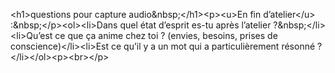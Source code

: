 &lt;h1&gt;questions pour capture audio&amp;nbsp;&lt;&#x2F;h1&gt;&lt;p&gt;&lt;u&gt;En fin d’atelier&lt;&#x2F;u&gt; :&amp;nbsp;&lt;&#x2F;p&gt;&lt;ol&gt;&lt;li&gt;Dans quel état d’esprit es-tu après l’atelier ?&amp;nbsp;&lt;&#x2F;li&gt;&lt;li&gt;Qu’est ce que ça anime chez toi ? (envies, besoins, prises de conscience)&lt;&#x2F;li&gt;&lt;li&gt;Est ce qu’il y a un mot qui a particulièrement résonné ?&lt;&#x2F;li&gt;&lt;&#x2F;ol&gt;&lt;p&gt;&lt;br&gt;&lt;&#x2F;p&gt;